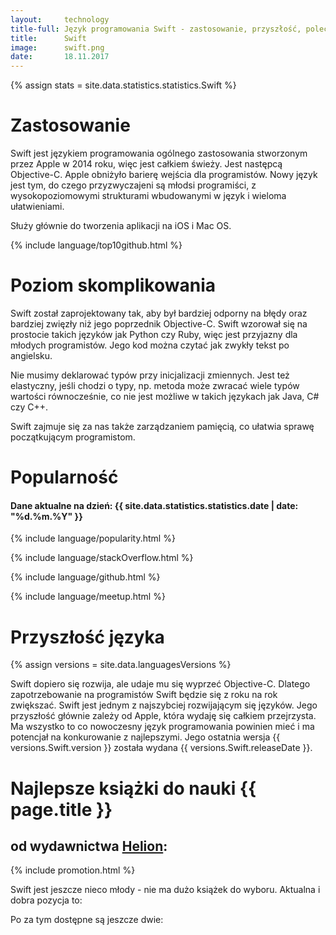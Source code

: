 ```yaml
---
layout:     technology
title-full: Język programowania Swift - zastosowanie, przyszłość, polecane książki
title:      Swift
image:		swift.png
date:       18.11.2017
---
```


{% assign stats = site.data.statistics.statistics.Swift %}

# Zastosowanie

Swift jest językiem programowania ogólnego zastosowania stworzonym przez Apple w 2014 roku, więc jest całkiem świeży. Jest następcą Objective-C. Apple obniżyło barierę wejścia dla programistów. Nowy język jest tym, do czego przyzwyczajeni są młodsi programiści, z wysokopoziomowymi strukturami wbudowanymi w język i wieloma ułatwieniami.

Służy głównie do tworzenia aplikacji na iOS i Mac OS.

{% include language/top10github.html %}

# Poziom skomplikowania

Swift został zaprojektowany tak, aby był bardziej odporny na błędy oraz bardziej zwięzły niż jego poprzednik Objective-C. Swift wzorował się na prostocie takich języków jak Python czy Ruby, więc jest przyjazny dla młodych programistów. Jego kod można czytać jak zwykły tekst po angielsku.

Nie musimy deklarować typów przy inicjalizacji zmiennych. Jest też elastyczny, jeśli chodzi o typy, np. metoda może zwracać wiele typów wartości równocześnie, co nie jest możliwe w takich językach jak Java, C# czy C++.

Swift zajmuje się za nas także zarządzaniem pamięcią, co ułatwia sprawę początkującym programistom.

# Popularność

<h4>Dane aktualne na dzień: {{ site.data.statistics.statistics.date | date: "%d.%m.%Y"  }}</h4>

{% include language/popularity.html %}

{% include language/stackOverflow.html %}

{% include language/github.html %}

{% include language/meetup.html %}

# Przyszłość języka

{% assign versions = site.data.languagesVersions %}

Swift dopiero się rozwija, ale udaje mu się wyprzeć Objective-C. Dlatego zapotrzebowanie na programistów Swift będzie się z roku na rok zwiększać. Swift jest jednym z najszybciej rozwijającym się języków. Jego przyszłość głównie zależy od Apple, która wydaję się całkiem przejrzysta. Ma wszystko to co nowoczesny język programowania powinien mieć i ma potencjał na konkurowanie z najlepszymi. Jego ostatnia wersja {{ versions.Swift.version }} została wydana {{ versions.Swift.releaseDate }}.

# Najlepsze książki do nauki {{ page.title }}
## od wydawnictwa [Helion](https://helion.pl/view/9102Q):

{% include promotion.html %}

Swift jest jeszcze nieco młody - nie ma dużo książek do wyboru. Aktualna i dobra pozycja to:

<div class="book">
    <script src="https://helion.pl/plugins/new/ksiazkasm.phi?id=pswfdp&nr=9102Q&size=181&utf8=1"></script>
</div>

Po za tym dostępne są jeszcze dwie:

<div class="book">
    <script src="https://helion.pl/plugins/new/ksiazkasm.phi?id=swifpk&nr=9102Q&size=181&utf8=1"></script>
</div>

<div class="book">
    <script src="https://helion.pl/plugins/new/ksiazkasm.phi?id=pjswif&nr=9102Q&size=181&utf8=1"></script>
</div>